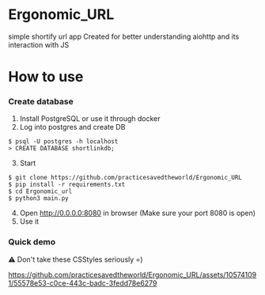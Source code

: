 # Ergonomic_URL
simple shortify url app
Created for better understanding aiohttp and its interaction with JS

# How to use

###  Create database
1. Install PostgreSQL or use it through docker
2. Log into postgres and create DB
<pre><code>$ psql -U postgres -h localhost
> CREATE DATABASE shortlinkdb;</code></pre>
3. Start
<pre><code>$ git clone https://github.com/practicesavedtheworld/Ergonomic_URL
$ pip install -r requirements.txt
$ cd Ergonomic_url
$ python3 main.py
</code></pre>
4. Open http://0.0.0.0:8080 in browser (Make sure your port 8080 is open)
5. Use it

### Quick demo
&#9888; Don't take these CSStyles seriously =)


https://github.com/practicesavedtheworld/Ergonomic_URL/assets/105741091/55578e53-c0ce-443c-badc-3fedd78e6279

